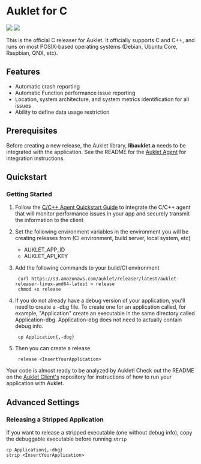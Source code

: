 # Auklet for C

<a href="https://www.apache.org/licenses/LICENSE-2.0" alt="Apache page link -- Apache 2.0 License"><img src="https://img.shields.io/pypi/l/auklet.svg" /></a>
<a href="https://codeclimate.com/repos/5a96cefc514d3a60340008cb/maintainability"><img src="https://api.codeclimate.com/v1/badges/fdcc057ce9f2d33d7ade/maintainability" /></a>

This is the official C releaser for Auklet. It officially supports C
and C++, and runs on most POSIX-based operating systems (Debian, 
Ubuntu Core, Raspbian, QNX, etc).

## Features

[auklet_site]: https://app.auklet.io
[auklet_client]: https://github.com/aukletio/Auklet-Client-C
[auklet_agent]: https://github.com/aukletio/Auklet-Agent-C
[mail_auklet]: mailto:hello@auklet.io
[latest_releaser]: https://s3.amazonaws.com/auklet/releaser/latest/auklet-releaser-linux-amd64-latest

- Automatic crash reporting
- Automatic Function performance issue reporting
- Location, system architecture, and system metrics identification for all 
issues
- Ability to define data usage restriction

## Prerequisites

Before creating a new release, the Auklet library, **libauklet.a**  needs to 
be integrated with the application. See the README for the 
[Auklet Agent][auklet_agent] for integration instructions.

## Quickstart

### Getting Started

1. Follow the [C/C++ Agent Quickstart Guide][auklet_agent] to integrate the 
   C/C++ agent that will monitor performance issues in your app and securely 
   transmit the information to the client

1. Set the following environment variables in the environment you will be 
creating releases from (CI environment, build server, local system, etc)

    - AUKLET_APP_ID
    - AUKLET_API_KEY

1. Add the following commands to your build/CI environment
 
        curl https://s3.amazonaws.com/auklet/releaser/latest/auklet-releaser-linux-amd64-latest > release
        chmod +x release
    
1. If you do not already have a debug version of your application, you'll 
need to create a -dbg file. To create one for an application called, for 
example, "Application" create an executable in the same directory called 
Application-dbg. Application-dbg does not need to actually contain debug info.

        cp Application{,-dbg}
        
1. Then you can create a release.

        release <InsertYourApplication>
        
Your code is almost ready to be analyzed by Auklet! Check out the README on the 
[Auklet Client's][auklet_client] repository for instructions of how to run 
your application with Auklet. 
 
 ## Advanced Settings
 
 ### Releasing a Stripped Application
 
If you want to release a stripped executable (one without debug info), 
copy the debuggable executable before running `strip`

    cp Application{,-dbg}
    strip <InsertYourApplication>